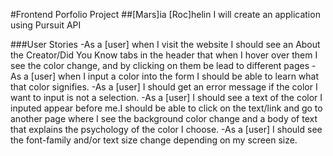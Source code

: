 #Frontend Porfolio Project
##[Mars]ia [Roc]helin
I will create an application using Pursuit API


###User Stories
-As a [user] when I visit the website I should see an About the Creator/Did You Know tabs in the header that when I hover over them I see the color change, and by clicking on them be lead to different pages
-As a [user] when I input a color into the form I should be able to learn what that color signifies.
-As a [user] I should get an error message if the color I want to input is not a selection.
-As a [user] I should see a text of the color I inputed appear before me.I should be able to click on the text/link and go to another page where I see the background color change and a body of text that explains the psychology of the color I choose.
-As a [user] I should see the font-family and/or text size change depending on my screen size. 


